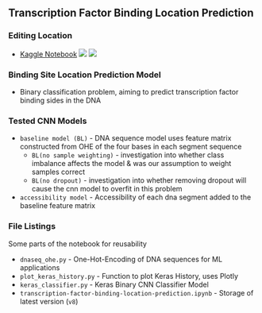 ## Transcription Factor Binding Location Prediction 

### Editing Location
- [Kaggle Notebook](https://www.kaggle.com/shtrausslearning/transcription-factor-binding-location-prediction)
![](https://camo.githubusercontent.com/d38e6cc39779250a2835bf8ed3a72d10dbe3b05fa6527baa3f6f1e8e8bd056bf/68747470733a2f2f696d672e736869656c64732e696f2f62616467652f436f64652d507974686f6e2d696e666f726d6174696f6e616c3f7374796c653d666c6174266c6f676f3d707974686f6e266c6f676f436f6c6f723d776869746526636f6c6f723d326262633861)
![](https://badgen.net/badge/status/WIP/orange) 

### Binding Site Location Prediction Model
- Binary classification problem, aiming to predict transcription factor binding sides in the DNA

### Tested CNN Models
- <code>baseline model (BL)</code> - DNA sequence model uses feature matrix constructed from OHE of the four bases in each segment sequence
  - <code>BL(no sample weighting)</code> - investigation into whether class imbalance affects the model & was our assumption to weight samples correct
  - <code>BL(no dropout)</code> - investigation into whether removing dropout will cause the cnn model to overfit in this problem
- <code>accessibility model</code> - Accessibility of each dna segment added to the baseline feature matrix

### File Listings 
Some parts of the notebook for reusability
- <code>dnaseq_ohe.py</code> - One-Hot-Encoding of DNA sequences for ML applications
- <code>plot_keras_history.py</code> - Function to plot Keras History, uses Plotly
- <code>keras_classifier.py</code> - Keras Binary CNN Classifier Model
- <code>transcription-factor-binding-location-prediction.ipynb</code> - Storage of latest version (<code>v8</code>)
